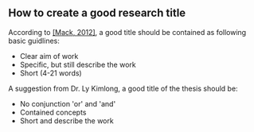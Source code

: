 ## How to create a good research title
According to [[Mack, 2012]](https://www.researchgate.net/profile/Chris-Mack-2/publication/278081968_How_to_write_a_good_scientific_paper_title_abstract_and_keywords/links/567c0f3008aebccc4e00dd21/How-to-write-a-good-scientific-paper-title-abstract-and-keywords.pdf#page=3.16), a good title should be contained as following basic guidlines:
- Clear aim of work
- Specific, but still describe the work
- Short (4-21 words)

A suggestion from Dr. Ly Kimlong, a good title of the thesis should be:
- No conjunction 'or' and 'and'
- Contained concepts
- Short and describe the work
